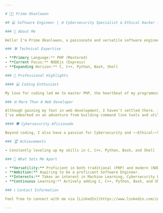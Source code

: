 ```yaml
---

# 👨‍💻 Prime Okanlawon

## 💻 Software Engineer | 🌐 Cybersecurity Specialist & Ethical Hacker (Pentester)

### 🚀 About Me

Hello! I'm Prime Okanlawon, a passionate and versatile software engineer from Nigeria 🇳🇬. I'm on a thrilling journey in the tech world, constantly expanding my skill set to become a well-rounded professional.

### 🛠️ Technical Expertise

- **Primary Language:** PHP (Mastered)
- **Current Focus:** NODEjs (Express)
- **Expanding Horizon:** C, C++, Python, Bash, Shell

### 🎉 Professional Highlights

#### 💻 Coding Enthusiast

My love for coding led me to master PHP, the heartbeat of my programming prowess. Recently diving into NODEjs (Express), I'm seamlessly transferring my skills, creating a dynamic blend of traditional and modern web development expertise.

### 🌐️ More Than A Web Developer

Although gaining my foot in web development, I haven't settled there. I'm still on my journey to explore new horizons and broaden the possibilities of programming for me.
I've embarked on an adventure from building command line tools and utilities to GUI software using C and Python

#### 🛡️ Cybersecurity Aficionado

Beyond coding, I also have a passion for Cybersecurity and ~~Ethical~~😈️ Hacking (Pentesting). My commitment to securing digital landscapes is fueled by a relentless pursuit of knowledge and a passion for making the digital world safer.

### 🏆 Achievements

- Constantly leveling up my skills in C, C++, Python, Bash, and Shell

### 🚀 What Sets Me Apart

- **Versatility:** Proficient in both traditional (PHP) and modern (NODEjs) web development and low/high-level architectural languages (C & Python).
- **Ambition:** Aspiring to be a proficient Software Engineer.
- **Interests:** Takes an interest in Machine Learning, Cybersecurity Knowledgebase, and Ethical Hacking Skillset, ensuring an innovative secure digital future.
- **Continuous Learning:** Actively adding C, C++, Python, Bash, and Shell to my toolkit.

### 📞 Contact Information

Feel free to connect with me via [LinkedIn](https://www.linkedin.com/in/theprimotionstudio/) [𝕏](https://x.com/in/theprimotion/) [Mail](mailto:oyedelenewton@gmail.com).

---
```

